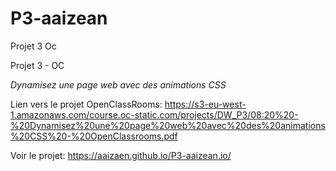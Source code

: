 # P3-aaizean
Projet 3 Oc

Projet 3 - OC

*Dynamisez une page web avec des animations CSS*

Lien vers le projet OpenClassRooms:
https://s3-eu-west-1.amazonaws.com/course.oc-static.com/projects/DW_P3/08:20%20-%20Dynamisez%20une%20page%20web%20avec%20des%20animations%20CSS%20-%20OpenClassrooms.pdf

Voir le projet: https://aaizaen.github.io/P3-aaizean.io/
